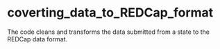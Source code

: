 # coverting_data_to_REDCap_format

The code cleans and transforms the data submitted from a state to the REDCap data format.
